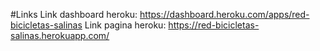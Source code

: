 #Links
Link dashboard heroku: https://dashboard.heroku.com/apps/red-bicicletas-salinas 
Link pagina heroku: https://red-bicicletas-salinas.herokuapp.com/
